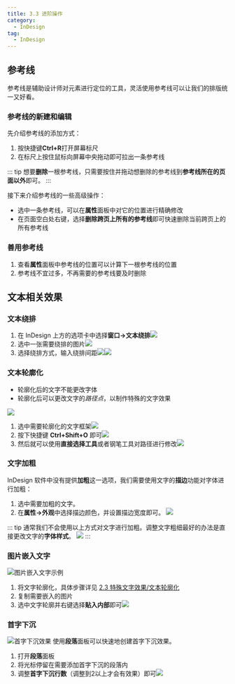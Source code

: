 ```yaml
---
title: 3.3 进阶操作
category:
  - InDesign
tag:
  - InDesign
---
```


## 参考线
参考线是辅助设计师对元素进行定位的工具，灵活使用参考线可以让我们的排版统一又好看。

### 参考线的新建和编辑
先介绍参考线的添加方式：
1. 按快捷键**Ctrl+R**打开屏幕标尺
2. 在标尺上按住鼠标向屏幕中央拖动即可拉出一条参考线

::: tip
想要**删除**一根参考线，只需要按住并拖动想删除的参考线到**参考线所在的页面以外**即可。
:::

接下来介绍参考线的一些高级操作：
- 选中一条参考线，可以在**属性**面板中对它的位置进行精确修改
- 在页面空白处右键，选择**删除跨页上所有的参考线**即可快速删除当前跨页上的所有参考线

### 善用参考线
1. 查看**属性**面板中参考线的位置可以计算下一根参考线的位置
2. 参考线不宜过多，不再需要的参考线要及时删除

## 文本相关效果

### 文本绕排
1. 在 InDesign 上方的选项卡中选择**窗口->文本绕排**![](../assets/image/Pastedimage20230422022731.jpg)
2. 选中一张需要绕排的图片![](../assets/image/Pastedimage20230422023043.jpg)
3. 选择绕排方式，输入绕排间距![](../assets/image/Pastedimage20230422023254.jpg)![](../assets/image/Pastedimage20230422023324.jpg)

### 文本轮廓化
- 轮廓化后的文字不能更改字体
- 轮廓化后可以更改文字的*路径点*，以制作特殊的文字效果

![](../assets/image/Pastedimage20230422022221.jpg)
1. 选中需要轮廓化的文字框架![](../assets/image/Pastedimage20230422021810.jpg)
2. 按下快捷键 **Ctrl+Shift+O** 即可![](../assets/image/Pastedimage20230422021859.jpg)
3. 然后就可以使用**直接选择工具**或者钢笔工具对路径进行修改![](../assets/image/Pastedimage20230422022542.jpg)

### 文字加粗
InDesign 软件中没有提供**加粗**这一选项，我们需要使用文字的**描边**功能对字体进行加粗：
1. 选中需要加粗的文字。  
2. 在**属性->外观**中选择描边颜色，并设置描边宽度即可。
![](../assets/image/Pastedimage20230502180842.jpg)

::: tip
通常我们不会使用以上方式对文字进行加粗。调整文字粗细最好的办法是直接更改文字的**字体样式**。
![](../assets/image/Pastedimage20230502181049.jpg)
:::

### 图片嵌入文字

![图片嵌入文字示例](../assets/image/Pastedimage20230808134900.jpg)

1. 将文字轮廓化，具体步骤详见 [2.3 特殊文字效果/文本轮廓化](#文本轮廓化)
2. 复制需要嵌入的图片
3. 选中文字轮廓并右键选择**贴入内部**即可![](../assets/image/Pastedimage20230808135328.jpg)

### 首字下沉
![首字下沉效果](../assets/image/3.3-1704087529578.jpeg)
使用**段落**面板可以快速地创建首字下沉效果。
1. 打开**段落**面板
2. 将光标停留在需要添加首字下沉的段落内
3. 调整**首字下沉行数**（调整到2以上才会有效果）即可![](../assets/image/3.3-1704087830269.jpeg)